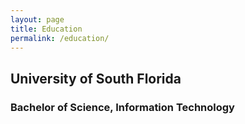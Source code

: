 ```yaml
---
layout: page
title: Education
permalink: /education/
---
```


## University of South Florida
### Bachelor of Science, Information Technology
